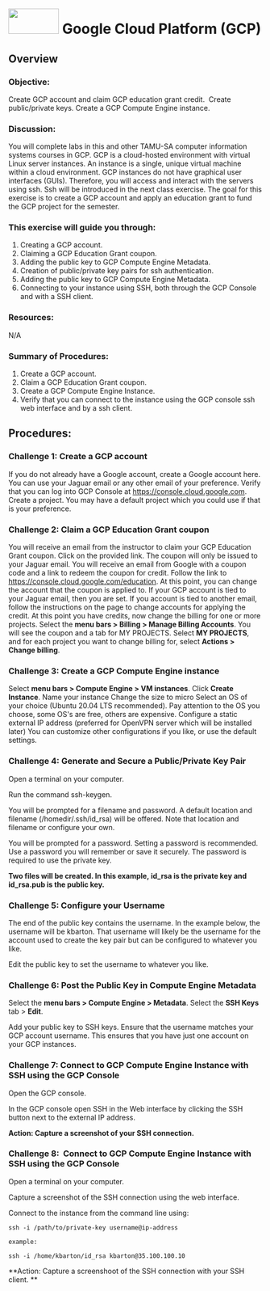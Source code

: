 # <img src="https://www.tamusa.edu/brandguide/jpeglogos/tamusa_final_logo_bw1.jpg" width="100" height="50"> Google Cloud Platform (GCP)

## Overview
### Objective: 
Create GCP account and claim GCP education grant credit.  Create public/private keys. Create a GCP Compute Engine instance.

### Discussion: 
You will complete labs in this and other TAMU-SA computer information systems courses in GCP. GCP is a cloud-hosted environment with virtual Linux server instances. An instance is a single, unique virtual machine within a cloud environment. GCP instances do not have graphical user interfaces (GUIs). Therefore, you will access and interact with the servers using ssh. Ssh will be introduced in the next class exercise. The goal for this exercise is to create a GCP account and apply an education grant to fund the GCP project for the semester.

### This exercise will guide you through: 
1. Creating a GCP account.
2. Claiming a GCP Education Grant coupon.
3. Adding the public key to GCP Compute Engine Metadata. 
4. Creation of public/private key pairs for ssh authentication.
5. Adding the public key to GCP Compute Engine Metadata. 
6. Connecting to your instance using SSH, both through the GCP Console and with a SSH client.

### Resources:  

N/A

### Summary of Procedures:  

1. Create a GCP account.
2. Claim a GCP Education Grant coupon.
3. Create a GCP Compute Engine Instance.
4. Verify that you can connect to the instance using the GCP console ssh web interface and by a ssh client. 

## Procedures:
### Challenge 1: Create a GCP account
If you do not already have a Google account, create a Google account here. You can use your Jaguar email or any other email of your preference.
Verify that you can log into GCP Console at https://console.cloud.google.com.
Create a project. You may have a default project which you could use if that is your preference.

### Challenge 2: Claim a GCP Education Grant coupon
You will receive an email from the instructor to claim your GCP Education Grant coupon. Click on the provided link.
The coupon will only be issued to your Jaguar email. You will receive an email from Google with a coupon code and a link to redeem the coupon for credit.
Follow the link to https://console.cloud.google.com/education. At this point, you can change the account that the coupon is applied to. If your GCP account is tied to your Jaguar email, then you are set. If you account is tied to another email, follow the instructions on the page to change accounts for applying the credit.
At this point you have credits, now change the billing for one or more projects. Select the **menu bars > Billing > Manage Billing Accounts**. You will see the coupon and a tab for MY PROJECTS. Select **MY PROJECTS**, and for each project you want to change billing for, select **Actions > Change billing**.

### Challenge 3:  Create a GCP Compute Engine instance

Select **menu bars > Compute Engine > VM instances**.
Click **Create Instance**.
Name your instance
Change the size to micro
Select an OS of your choice (Ubuntu 20.04 LTS recommended). Pay attention to the OS you choose, some OS's are free, others are expensive.
Configure a static external IP address (preferred for OpenVPN server which will be installed later)
You can customize other configurations if you like, or use the default settings. 

### Challenge 4: Generate and Secure a Public/Private Key Pair 

Open a terminal on your computer. 

Run the command ssh-keygen.  

You will be prompted for a filename and password. A default location and filename (/homedir/.ssh/id_rsa) will be offered. Note that location and filename or configure your own. 

You will be prompted for a password. Setting a password is recommended. Use a password you will remember or save it securely. The password is required to use the private key. 

**Two files will be created. In this example, id_rsa is the private key and id_rsa.pub is the public key.**

### Challenge 5: Configure your Username 

The end of the public key contains the username. In the example below, the username will be kbarton. That username will likely be the username for the account used to create the key pair but can be configured to whatever you like. 

Edit the public key to set the username to whatever you like. 

### Challenge 6: Post the Public Key in Compute Engine Metadata

Select the **menu bars > Compute Engine > Metadata**. Select the **SSH Keys** tab > **Edit**.

Add your public key to SSH keys. Ensure that the username matches your GCP account username. This ensures that you have just one account on your GCP instances.

### Challenge 7: Connect to GCP Compute Engine Instance with SSH using the GCP Console

Open the GCP console.

In the GCP console open SSH in the Web interface by clicking the SSH button next to the external IP address.

**Action: Capture a screenshot of your SSH connection.**

### Challenge 8:  Connect to GCP Compute Engine Instance with SSH using the GCP Console

Open a terminal on your computer.

Capture a screenshot of the SSH connection using the web interface.

Connect to the instance from the command line using:
```
ssh -i /path/to/private-key username@ip-address

example:

ssh -i /home/kbarton/id_rsa kbarton@35.100.100.10
```

**Action: Capture a screenshoot of the SSH connection with your SSH client. **
